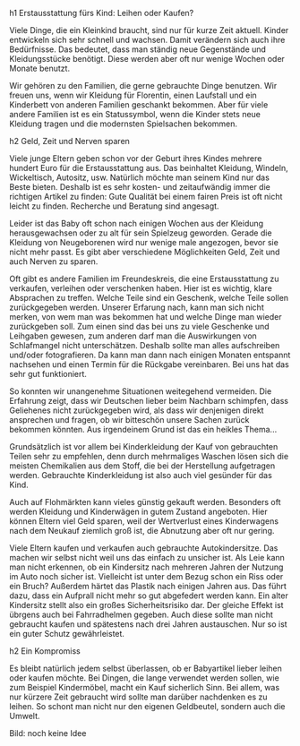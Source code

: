 h1 Erstausstattung fürs Kind: Leihen oder Kaufen?

Viele Dinge, die ein Kleinkind braucht, sind nur für kurze Zeit aktuell. Kinder entwickeln sich sehr schnell und wachsen. 
Damit verändern sich auch ihre Bedürfnisse. Das bedeutet, dass man ständig neue Gegenstände und Kleidungsstücke benötigt.
Diese werden aber oft nur wenige Wochen oder Monate benutzt.

Wir gehören zu den Familien, die gerne gebrauchte Dinge benutzen. Wir freuen uns, wenn wir Kleidung für Florentin, einen 
Laufstall und ein Kinderbett von anderen Familien geschankt bekommen. Aber für viele andere Familien ist es ein Statussymbol,
wenn die Kinder stets neue Kleidung tragen und die modernsten Spielsachen bekommen.

h2 Geld, Zeit und Nerven sparen

Viele junge Eltern geben schon vor der Geburt ihres Kindes mehrere hundert Euro für die Erstausstattung aus. Das beinhaltet 
Kleidung, Windeln, Wickeltisch, Autositz, usw. Natürlich möchte man seinem Kind nur das Beste bieten. Deshalb ist es sehr 
kosten- und zeitaufwändig immer die richtigen Artikel zu finden: Gute Qualität bei einem fairen Preis ist oft nicht leicht 
zu finden. Recherche und Beratung sind angesagt.

Leider ist das Baby oft schon nach einigen Wochen aus der Kleidung herausgewachsen oder zu alt für sein Spielzeug geworden. 
Gerade die Kleidung von Neugeborenen wird nur wenige male angezogen, bevor sie nicht mehr passt. Es gibt aber verschiedene 
Möglichkeiten Geld, Zeit und auch Nerven zu sparen.

Oft gibt es andere Familien im Freundeskreis, die eine Erstausstattung zu verkaufen, verleihen oder verschenken haben. Hier 
ist es wichtig, klare Absprachen zu treffen. Welche Teile sind ein Geschenk, welche Teile sollen zurückgegeben werden. Unserer
Erfarung nach, kann man sich nicht merken, von wem man was bekommen hat und welche Dinge man wieder zurückgeben soll. Zum einen
sind das bei uns zu viele Geschenke und Leihgaben gewesen, zum anderen darf man die Auswirkungen von Schlafmangel nicht
unterschätzen. Deshalb sollte man alles aufschreiben und/oder fotografieren. Da kann man dann nach einigen Monaten entspannt
nachsehen und einen Termin für die Rückgabe vereinbaren. Bei uns hat das sehr gut funktioniert.

So konnten wir unangenehme Situationen weitegehend vermeiden. Die Erfahrung zeigt, dass wir Deutschen lieber beim Nachbarn
schimpfen, dass Geliehenes nicht zurückgegeben wird, als dass wir denjenigen direkt ansprechen und fragen, ob wir bitteschön
unsere Sachen zurück bekommen könnten. Aus irgendeinem Grund ist das ein heikles Thema...

Grundsätzlich ist vor allem bei Kinderkleidung der Kauf von gebrauchten Teilen sehr zu empfehlen, denn durch mehrmaliges 
Waschen lösen sich die meisten Chemikalien aus dem Stoff, die bei der Herstellung aufgetragen werden. Gebrauchte Kinderkleidung
ist also auch viel gesünder für das Kind.

Auch auf Flohmärkten kann vieles günstig gekauft werden. Besonders oft werden Kleidung und Kinderwägen in gutem Zustand 
angeboten. Hier können Eltern viel Geld sparen, weil der Wertverlust eines Kinderwagens nach dem Neukauf ziemlich groß ist,
die Abnutzung aber oft nur gering. 

Viele Eltern kaufen und verkaufen auch gebrauchte Autokindersitze. Das machen wir selbst nicht weil uns das einfach zu unsicher ist. 
Als Leie kann man nicht erkennen, ob ein Kindersitz nach mehreren Jahren der Nutzung im Auto noch sicher ist. Vielleicht ist
unter dem Bezug schon ein Riss oder ein Bruch? Außerdem härtet das Plastik nach einigen Jahren aus. Das führt dazu, dass ein Aufprall 
nicht mehr so gut abgefedert werden kann. Ein alter Kindersitz stellt also ein großes Sicherheitsrisiko dar. Der gleiche Effekt ist
übrgens auch bei Fahrradhelmen gegeben. Auch diese sollte man nicht gebraucht kaufen und spätestens nach drei Jahren austauschen.
Nur so ist ein guter Schutz gewährleistet.

h2 Ein Kompromiss

Es bleibt natürlich jedem selbst überlassen, ob er Babyartikel lieber leihen oder kaufen möchte. Bei Dingen, die lange 
verwendet werden sollen, wie zum Beispiel Kindermöbel, macht ein Kauf sicherlich Sinn. Bei allem, was nur kürzere Zeit 
gebraucht wird sollte man darüber nachdenken es zu leihen. So schont man nicht nur den eigenen Geldbeutel, sondern auch 
die Umwelt.

Bild: noch keine Idee
